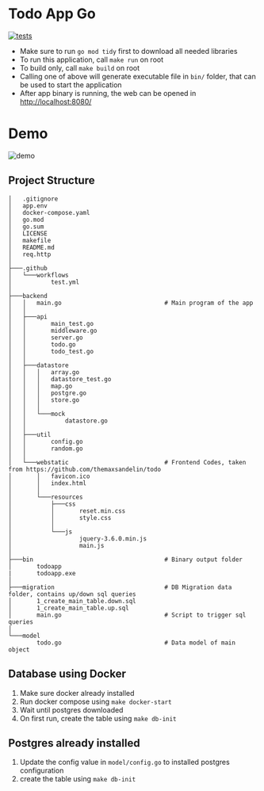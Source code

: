 # Todo App Go
[![tests](https://github.com/SemmiDev/todo-app-go/actions/workflows/test.yml/badge.svg)](https://github.com/SemmiDev/todo-app-go/actions/workflows/test.yml)

- Make sure to run `go mod tidy` first to download all needed libraries
- To run this application, call `make run` on root
- To build only, call `make build` on root
- Calling one of above will generate executable file in `bin/` folder, that can be used to start the application
- After app binary is running, the web can be opened in [http://localhost:8080/](http://localhost:8080/)

# Demo
![demo](https://github.com/SemmiDev/todo-app-go/blob/main/.github/assets/demo.gif)
## Project Structure
```
│   .gitignore
│   app.env
│   docker-compose.yaml
│   go.mod
│   go.sum
│   LICENSE
│   makefile
│   README.md
│   req.http
│
├───.github
│   └───workflows
│           test.yml
│
├───backend
│   │   main.go                             # Main program of the app
│   │
│   ├───api
│   │       main_test.go
│   │       middleware.go
│   │       server.go
│   │       todo.go
│   │       todo_test.go
│   │
│   ├───datastore
│   │   │   array.go
│   │   │   datastore_test.go
│   │   │   map.go
│   │   │   postgre.go
│   │   │   store.go
│   │   │
│   │   └───mock
│   │           datastore.go
│   │
│   ├───util
│   │       config.go
│   │       random.go
│   │
│   └───webstatic                           # Frontend Codes, taken from https://github.com/themaxsandelin/todo
│       │   favicon.ico
│       │   index.html
│       │
│       └───resources
│           ├───css
│           │       reset.min.css
│           │       style.css
│           │
│           └───js
│                   jquery-3.6.0.min.js
│                   main.js
│
├───bin                                     # Binary output folder
│       todoapp
|       todoapp.exe
│
├───migration                               # DB Migration data folder, contains up/down sql queries
│       1_create_main_table.down.sql
│       1_create_main_table.up.sql
│       main.go                             # Script to trigger sql queries
│
└───model                                  
        todo.go                             # Data model of main object
```

## Database using Docker
1. Make sure docker already installed
2. Run docker compose using `make docker-start`
3. Wait until postgres downloaded
4. On first run, create the table using `make db-init`

## Postgres already installed
1. Update the config value in `model/config.go` to installed postgres configuration
2. create the table using `make db-init`
